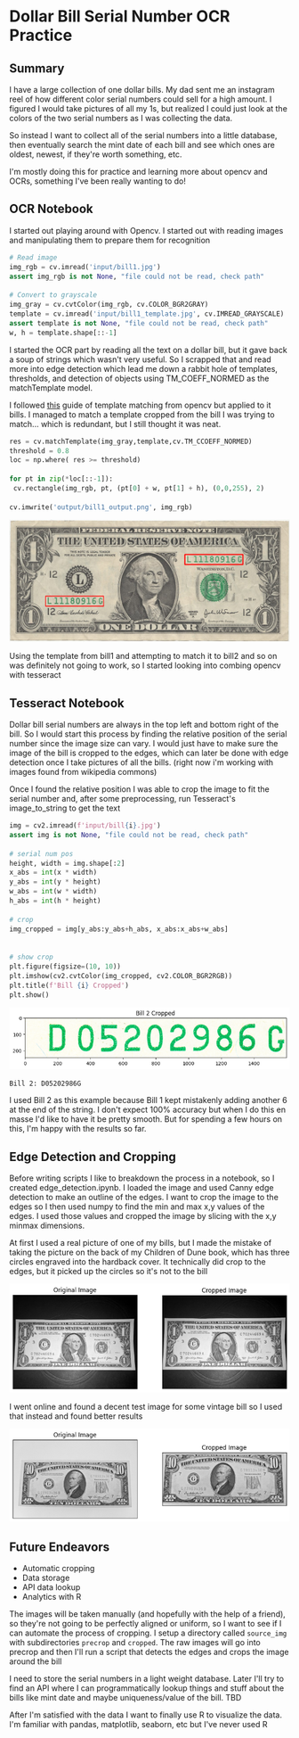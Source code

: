 # Dollar Bill Serial Number OCR Practice

## Summary

I have a large collection of one dollar bills. My dad sent me an instagram reel of how different color serial numbers could sell for a high amount. I figured I would take pictures of all my 1s, but realized I could just look at the colors of the two serial numbers as I was collecting the data.

So instead I want to collect all of the serial numbers into a little database, then eventually search the mint date of each bill and see which ones are oldest, newest, if they're worth something, etc.

I'm mostly doing this for practice and learning more about opencv and OCRs, something I've been really wanting to do!

## OCR Notebook

I started out playing around with Opencv. I started out with reading images and manipulating them to prepare them for recognition

```python
# Read image
img_rgb = cv.imread('input/bill1.jpg')
assert img_rgb is not None, "file could not be read, check path"

# Convert to grayscale
img_gray = cv.cvtColor(img_rgb, cv.COLOR_BGR2GRAY)
template = cv.imread('input/bill1_template.jpg', cv.IMREAD_GRAYSCALE)
assert template is not None, "file could not be read, check path"
w, h = template.shape[::-1]
```

I started the OCR part by reading all the text on a dollar bill, but it gave back a soup of strings which wasn't very useful. So I scrapped that and read more into edge detection which lead me down a rabbit hole of templates, thresholds, and detection of objects using TM_COEFF_NORMED as the matchTemplate model.

I followed [this](https://docs.opencv.org/4.x/d4/dc6/tutorial_py_template_matching.html) guide of template matching from opencv but applied to it bills. I managed to match a template cropped from the bill I was trying to match... which is redundant, but I still thought it was neat. 

```python
res = cv.matchTemplate(img_gray,template,cv.TM_CCOEFF_NORMED)
threshold = 0.8
loc = np.where( res >= threshold)

for pt in zip(*loc[::-1]):
 cv.rectangle(img_rgb, pt, (pt[0] + w, pt[1] + h), (0,0,255), 2)

cv.imwrite('output/bill1_output.png', img_rgb)
```
![Bill 1 Output](output/bill1_output.png)

Using the template from bill1 and attempting to match it to bill2 and so on was definitely not going to work, so I started looking into combing opencv with tesseract

## Tesseract Notebook

Dollar bill serial numbers are always in the top left and bottom right of the bill. So I would start this process by finding the relative position of the serial number since the image size can vary. I would just have to make sure the image of the bill is cropped to the edges, which can later be done with edge detection once I take pictures of all the bills. (right now i'm working with images found from wikipedia commons)

Once I found the relative position I was able to crop the image to fit the serial number and, after some preprocessing, run Tesseract's image_to_string to get the text

```python
img = cv2.imread(f'input/bill{i}.jpg')
assert img is not None, "file could not be read, check path"

# serial num pos
height, width = img.shape[:2]
x_abs = int(x * width)
y_abs = int(y * height)
w_abs = int(w * width)
h_abs = int(h * height)

# crop
img_cropped = img[y_abs:y_abs+h_abs, x_abs:x_abs+w_abs]


# show crop
plt.figure(figsize=(10, 10))
plt.imshow(cv2.cvtColor(img_cropped, cv2.COLOR_BGR2RGB))
plt.title(f'Bill {i} Cropped')
plt.show()
```

![Bill 1 Serial output](output/serial_plot.png)
```
Bill 2: D05202986G
```

I used Bill 2 as this example because Bill 1 kept mistakenly adding another 6 at the end of the string. I don't expect 100% accuracy but when I do this en masse I'd like to have it be pretty smooth. But for spending a few hours on this, I'm happy with the results so far.

## Edge Detection and Cropping

Before writing scripts I like to breakdown the process in a notebook, so I created edge_detection.ipynb. I loaded the image and used Canny edge detection to make an outline of the edges. I want to crop the image to the edges so I then used numpy to find the min and max x,y values of the edges. I used those values and cropped the image by slicing with the x,y minmax dimensions.

At first I used a real picture of one of my bills, but I made the mistake of taking the picture on the back of my Children of Dune book, which has three circles engraved into the hardback cover. It technically did crop to the edges, but it picked up the circles so it's not to the bill

![Dune book bill](output/real_bill_plot.png)

I went online and found a decent test image for some vintage bill so I used that instead and found better results

![Real Bill 2](output/real_bill_2_plot.png)
## Future Endeavors

* Automatic cropping
* Data storage
* API data lookup
* Analytics with R

The images will be taken manually (and hopefully with the help of a friend), so they're not going to be perfectly aligned or uniform, so I want to see if I can automate the process of cropping. I setup a directory called `source_img` with subdirectories `precrop` and `cropped`. The raw images will go into precrop and then I'll run a script that detects the edges and crops the image around the bill

I need to store the serial numbers in a light weight database. Later I'll try to find an API where I can programmatically lookup things and stuff about the bills like mint date and maybe uniqueness/value of the bill. TBD

After I'm satisfied with the data I want to finally use R to visualize the data. I'm familiar with pandas, matplotlib, seaborn, etc but I've never used R
